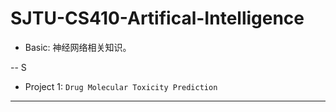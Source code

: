 # SJTU-CS410-Artifical-Intelligence

 - Basic: 神经网络相关知识。
 
 -- S
 
 - Project 1: `Drug Molecular Toxicity Prediction`
 
 --------------------

